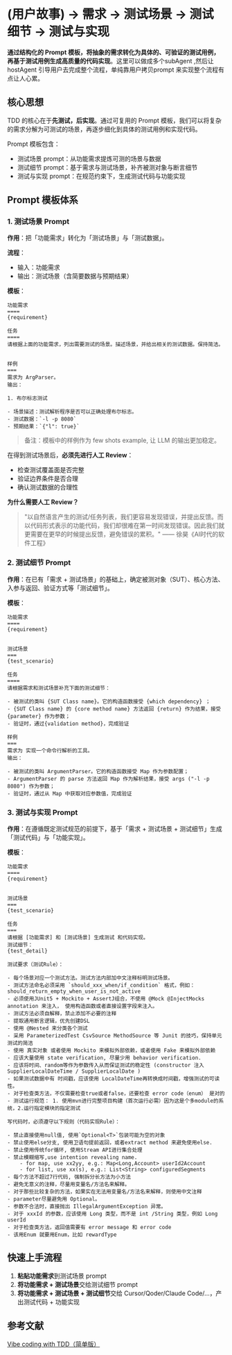 # (用户故事) -> 需求 -> 测试场景 -> 测试细节 -> 测试与实现

**通过结构化的 Prompt 模板，将抽象的需求转化为具体的、可验证的测试用例，再基于测试用例生成高质量的代码实现**。这里可以做成多个subAgent ,然后让hostAgent 引导用户去完成整个流程，单纯靠用户拷贝prompt 来实现整个流程有点让人心累。

## 核心思想

TDD 的核心在于**先测试，后实现**。通过可复用的 Prompt 模板，我们可以将复杂的需求分解为可测试的场景，再逐步细化到具体的测试用例和实现代码。

Prompt 模板包含：

- 测试场景 prompt：从功能需求提炼可测的场景与数据
- 测试细节 prompt：基于需求与测试场景，补齐被测对象与断言细节
- 测试与实现 prompt：在规范约束下，生成测试代码与功能实现

## Prompt 模板体系

### 1. 测试场景 Prompt

**作用**：把「功能需求」转化为「测试场景」与「测试数据」。

**流程**：
- 输入：功能需求
- 输出：测试场景（含简要数据与预期结果）

**模板**：

```
功能需求
====
{requirement}

任务
====
请根据上面的功能需求，列出需要测试的场景。描述场景，并给出相关的测试数据。保持简洁。


样例
===
需求为 ArgParser。
输出：

1. 布尔标志测试

- 场景描述：测试解析程序是否可以正确处理布尔标志。
- 测试数据：`-l -p 8080`
- 预期结果：`{"l": true}`
```

>备注：模板中的样例作为 few shots example, 让 LLM 的输出更加稳定。


在得到测试场景后，**必须先进行人工 Review**：
- 检查测试覆盖面是否完整
- 验证边界条件是否合理
- 确认测试数据的合理性

**为什么需要人工 Review？**

> "以自然语言产生的测试/任务列表，我们更容易发现错误，并提出反馈。而以代码形式表示的功能代码，我们却很难在第一时间发现错误。因此我们就更需要在更早的时候提出反馈，避免错误的累积。" —— 徐昊《AI时代的软件工程》

### 2. 测试细节 Prompt

**作用**：在已有「需求 + 测试场景」的基础上，确定被测对象（SUT）、核心方法、入参与返回、验证方式等「测试细节」。

**模板**：

```
功能需求
====
{requirement}


测试场景
===
{test_scenario}

任务
====
请根据需求和测试场景补充下面的测试细节：

- 被测试的类叫 {SUT Class name}。它的构造函数接受 {which dependency} ；
- {SUT Class name} 的 {core method name} 方法返回 {return} 作为结果，接受 {parameter} 作为参数；
- 验证时，通过{validation method}，完成验证

样例
===
需求为 实现一个命令行解析的工具。
输出：

- 被测试的类叫 ArgumentParser。它的构造函数接受 Map 作为参数配置；
- ArgumentParser 的 parse 方法返回 Map 作为解析结果，接受 args ("-l -p 8080") 作为参数；
- 验证时，通过从 Map 中获取对应参数值，完成验证
```

### 3. 测试与实现 Prompt

**作用**：在遵循既定测试规范的前提下，基于「需求 + 测试场景 + 测试细节」生成「测试代码」与「功能实现」。

**模板**：

```
功能需求
====
{requirement}


测试场景
===
{test_scenario}

任务
===
请根据 [功能需求] 和 [测试场景] 生成测试 和代码实现。
测试细节：
{test_detail}

测试要求（测试Rule）：

- 每个场景对应一个测试方法。测试方法内部加中文注释标明测试场景。
- 测试方法命名必须采用 `should_xxx_when/if_condition` 格式，例如：should_return_empty_when_user_is_not_active
- 必须使用JUnit5 + Mockito + AssertJ组合，不使用 @Mock @InjectMocks annotation 来注入， 使用构造函数或者直接设置字段来注入。
- 测试方法必须自解释，禁止添加不必要的注释
- 提取通用断言逻辑，优先创建DSL
- 使用 @Nested 来分类各个测试
- 采用 ParameterizedTest CsvSource MethodSource 等 Junit 的技巧，保持单元测试的简洁
- 使用 真实对象 或者使用 Mockito 来模拟外部依赖，或者使用 Fake 来模拟外部依赖
- 应该大量使用 state verification, 尽量少用 behavior verification.
- 应该将时间、random等作为参数传入从而保证测试的稳定性 (constructor 注入 SupplierLocalDateTime / SupplierLocalDate )
- 如果测试数据中有 时间戳，应该使用 LocalDateTime再转换成时间戳，增强测试的可读性。
- 对于检查类方法，不仅需要检查true或者false，还要检查 error code（enum） 是对的
- 测试运行规范： 1. 使用mvn进行完整项目构建（首次运行必需）因为这是个多module的系统，2.运行指定模块的指定测试

写代码时，必须遵守以下规则（代码实现Rule）：

- 禁止直接使用null值, 使用`Optional<T>`包装可能为空的对象
- 禁止使用else分支, 使用卫语句提前返回，或者extract method 来避免使用else.
- 禁止使用传统for循环, 使用Stream API进行集合处理
- 禁止模糊缩写,use intention revealing name.
    - for map, use xx2yy, e.g.: Map<Long,Account> userId2Account
    - for list, use xx(s), e.g.: List<String> configuredSegments
- 每个方法不超过7行代码, 强制拆分长方法为小方法
- 避免无意义的注释，尽量用变量名/方法名来解释。
- 对于那些比较复杂的方法，如果实在无法用变量名/方法名来解释，则使用中文注释
- parameter尽量避免用 Optional。
- 参数不合法时，直接抛出 IllegalArgumentException 异常。
- 对于 xxxId 的参数，应该使用 Long 类型，而不是 int /String 类型，例如 Long userId
- 对于检查类方法，返回值需要有 error message 和 error code
- 该用Enum 就要用Enum，比如 rewardType 
```



## 快速上手流程

1. **粘贴功能需求**到测试场景 prompt
2. **将功能需求 + 测试场景**交给测试细节 prompt
3. **将功能需求 + 测试场景 + 测试细节**交给 Cursor/Qoder/Claude Code/...，产出测试代码 + 功能实现

## 参考文献
[Vibe coding with TDD（简单版）](https://mp.weixin.qq.com/s/YoZ7t4nlETfqeP2ApNRBUw) 